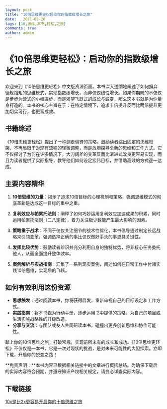 ```yaml
---
layout: post
title: "10倍思维更轻松启动你的指数级增长之旅"
date:   2021-08-20
tags: [10,思维,本书,轻松,之旅]
comments: true
author: admin
---
```

# 《10倍思维更轻松》：启动你的指数级增长之旅

欢迎来到《10倍思维更轻松》中文版资源页面。本书深入透彻地阐述了如何摒弃循规蹈矩的思维模式，实现指数级增长，而非仅仅线性增长。如果你期盼的不仅仅是步步为营式的小幅进步，而是渴望飞跃式的成长与蜕变，那么这本书就是为你量身打造的。本书的核心主旨在于：在特定情境下，追求十倍提升反而比两倍提升更加切实可行，也更富成效。

## 书籍综述

《10倍思维更轻松》提出了一种剑走偏锋的策略，鼓励读者跳出固定的思维框架，不再局限于对现有流程的轻微调整，而是放胆探寻全新的思维和工作方式。它不仅探讨了为何在许多情况下，大刀阔斧的变革反而比渐进式改良更容易实现，而且为读者提供了实际指导，教导他们如何设定宏伟目标，并借助高效的方式逐一达成。

## 主要内容精华

1. **10倍思维的力量**：揭示了追求10倍目标的心理机制和策略，强调思维模式的彻底革新是达成这一目标的重中之重。
   
2. **复利效应与帕累托法则**：阐释了如何巧妙运用复利效应加速成果的积累，同时运用帕累托法则（二八定律），着力关注极少数能产生最大影响的因素。

3. **策略重于战术**：不同于仅仅关注细节的战术性优化，本书倡导通过制定长远战略来引领变革，强调选择正确的事比仅仅做好手头的事更具关键性。

4. **发挥比较优势**：鼓励读者辨识并充分利用自身的独特优势，将非核心任务委托他人，从而全面提升整体效率。

5. **案例解析与实战指南**：汇集了一系列现实案例，阐述如何在日常工作中付诸实践10倍思维，实现质的飞跃。

## 如何有效利用这份资源

- **思想触发**：通过阅读本书，你将获得启发，重新审视自己的目标设定和工作方式。
- **实践指南**：将本书视为行动手册，逐步运用书中提供的策略，为自己的项目或生活实施战略性的升级改造。
- **分享与交流**：与团队或友人共同研读本书，碰撞出更多创新思维和协作可能性。

踏上你的10倍思维之旅，打破常规，实现前所未有的成长和成功。《10倍思维更轻松》不仅仅是一本书，它是一次对现状的挑战，是对未来可能性的大胆探索。立即下载，开启你的蜕变之路！

**免责声明：**本书内容已根据相关链接中的文章进行概括总结。为确保下载后的实际内容符合预期，并遵守知识产权相关规定，请务必详查实际内容。

## 下载链接

[10x是比2x更容易开启你的十倍思维之旅](https://pan.quark.cn/s/b6ef4e4a6f91)